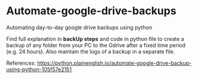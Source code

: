# Automate-google-drive-backups
Automating day-to-day google drive backups using python

Find full explanation in **backUp steps** and code in python file to create a backup of any folder from your PC to the Gdrive after a fixed time period (e.g. 24 hours). Also maintain the logs of a backup in a separate file.

References:
https://python.plainenglish.io/automate-google-drive-backup-using-python-105f57e2151


#

